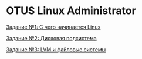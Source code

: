 # OTUS Linux Administrator

[Задание №1: С чего начинается Linux](01_start_linux)

[Задание №2: Дисковая подсистема](02_disk_subsystem)

[Задание №3: LVM и файловые системы ](03_filesystem_lvm)